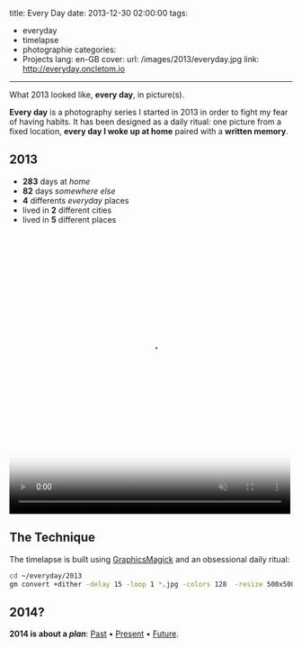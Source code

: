 title: Every Day
date: 2013-12-30 02:00:00
tags:
- everyday
- timelapse
- photographie
categories:
- Projects
lang: en-GB
cover:
  url: /images/2013/everyday.jpg
  link: http://everyday.oncletom.io
---

What 2013 looked like, **every day**, in picture(s).

<!--more-->

**Every day** is a photography series I started in 2013 in order to fight my fear of having habits. It has been designed as a daily ritual: one picture from a fixed location, **every day I woke up at home** paired with a **written memory**.

## 2013

- **283** days at *home*
- **82** days *somewhere else*
- **4** differents *everyday* places
- lived in **2** different cities
- lived in **5** different places

<video height="500" width="500" poster="/images/2013/12/2013-thumbnail.jpg" loop controls muted>
 <source src="https://www.dropbox.com/s/85ygpx78snc5dap/2013.mp4?dl=1" type="video/mp4">
</video>

## The Technique

The timelapse is built using [GraphicsMagick](http://www.graphicsmagick.org/) and an obsessional daily ritual:

```bash
cd ~/everyday/2013
gm convert +dither -delay 15 -loop 1 *.jpg -colors 128  -resize 500x500 ../$(basename `pwd`).gif
```

## 2014?

**2014 is about a *plan***: [Past](/2014/past/) • [Present](/2014/present/) • [Future](/2014/future/).
